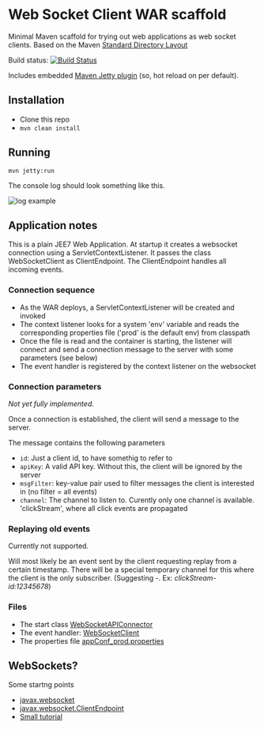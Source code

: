 # Web Socket Client WAR scaffold
Minimal Maven scaffold for trying out web applications as web socket clients. Based on the
Maven [Standard Directory Layout](http://maven.apache.org/guides/introduction/introduction-to-the-standard-directory-layout.html)

Build status: [![Build Status](https://travis-ci.org/aweijnitz/WebSocketClient.png)](https://travis-ci.org/aweijnitz/WebSocketClient)

Includes embedded
[Maven Jetty plugin](http://www.eclipse.org/jetty/documentation/9.2.2.v20140723/jetty-maven-plugin.html)
(so, hot reload on per default).

## Installation
- Clone this repo
- ```mvn clean install```

## Running
```mvn jetty:run```

The console log should look something like this.

![log example](doc/img/message_log.png)

## Application notes
This is a plain JEE7 Web Application. At startup it creates a
websocket connection using a ServletContextListener. It passes the
class WebSocketClient as ClientEndpoint. The ClientEndpoint handles
all incoming events.

### Connection sequence
- As the WAR deploys, a ServletContextListener will be created and invoked 
- The context listener looks for a system 'env' variable and reads the corresponding properties file ('prod' is the default env) from classpath
- Once the file is read and the container is starting, the listener will connect and send a connection message to the server with some parameters (see below)
- The event handler is registered by the context listener on the websocket

### Connection parameters
_Not yet fully implemented._

Once a connection is established, the client will send a message to the server.

The message contains the following parameters
- ```id```: Just a client id, to have somethig to refer to
- ```apiKey```: A valid API key. Without this, the client will be ignored by the server
- ```msgFilter```: key-value pair used to filter messages the client is interested in (no filter = all events)
- ```channel```: The channel to listen to. Curently only one channel is available. 'clickStream', where all click events are propagated

### Replaying old events
Currently not supported.

Will most likely be an event sent by the client requesting replay from a certain timestamp.
There will be a special temporary channel for this where the client is the only subscriber. 
(Suggesting <channel>-<clientId>. Ex: _clickStream-id:12345678_)

### Files
- The start class [WebSocketAPIConnector](src/main/java/com/atex/examples/WebSocketAPIConnector.java)
- The event handler: [WebSocketClient](src/main/java/com/atex/examples/WebSocketClient.java)
- The properties file [appConf_prod.properties](src/main/resources/appConf_prod.properties)

## WebSockets?
Some startng points

- [javax.websocket](https://javaee-spec.java.net/javadocs/javax/websocket/package-summary.html)
- [javax.websocket.ClientEndpoint](https://javaee-spec.java.net/javadocs/javax/websocket/ClientEndpoint.html)
- [Small tutorial](http://java.dzone.com/articles/java-websockets-jsr-356-jetty) 
